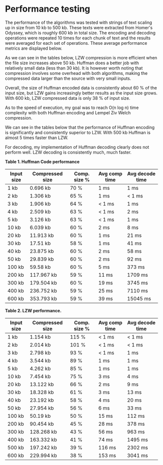 # Performance testing

The performance of the algorithms was tested with strings of text scaling up in size from 10 kb to 500 kb. These texts were extracted from Homer's Odyssey, which is roughly 600 kb in total size. The encoding and decoding operations were repeated 10 times for each chunk of text and the results were averaged for each set of operations. These average performance metrics are displayed below.

As we can see in the tables below, LZW compression is more efficient when the file size increases above 50 kb. Huffman does a better job with relatively small data (less than 30 kb). It is however worth noting that compression involves some overhead with both algorithms, making the compressed data larger than the source with very small inputs.

Overall, the size of Huffman encoded data is consistently about 60 % of the input size, but LZW gains increasingly better results as the input size grows. With 600 kb, LZW compressed data is only 38 % of input size. 

As to the speed of execution, my goal was to reach O(n log n) time complexity with both Huffman encoding and Lempel Ziv Welch compression. 

We can see in the tables below that the performance of Huffman encoding is significantly and consistently superior to LZW. With 500 kb Huffman is almost 5 times faster than LZW. 

For decoding, my implementation of Huffman decoding clearly does not perform well. LZW decoding is consistently much, much faster.

**Table 1. Huffman Code performance**


| Input size    | Compressed size       | Comp. size %  | Avg comp time | Avg decode time |
|---------------|-----------------------|---------------|---------------|-----------------|
| 1 kb          | 0.696 kb              | 70 %          | 1 ms          | 1 ms |
| 2 kb          | 1.306 kb              | 65 %          | 1 ms          | < 1 ms |
| 3 kb          | 1.906 kb              | 64 %          | < 1 ms        | 1 ms |
| 4 kb          | 2.509 kb              | 63 %          | < 1 ms        | 2 ms |
| 5 kb          | 3.126 kb              | 63 %          | < 1 ms        | 1 ms |
| 10 kb         | 6.039 kb              | 60 %          | 2 ms          | 8 ms |
| 20 kb         | 11.913 kb             | 60 %          | 1 ms          | 21 ms |
| 30 kb         | 17.51 kb              | 58 %          | 1 ms          | 41 ms |
| 40 kb         | 23.875 kb             | 60 %          | 2 ms          | 58 ms |
| 50 kb         | 29.839 kb             | 60 %          | 2 ms          | 92 ms |
| 100 kb        | 59.58 kb              | 60 %          | 5 ms          | 373 ms |
| 200 kb        | 117.967 kb            | 59 %          | 11 ms         | 1709 ms |
| 300 kb        | 179.504 kb            | 60 %          | 19 ms         | 3745 ms |
| 400 kb        | 236.752 kb            | 59 %          | 25 ms         | 7110 ms |
| 600 kb        | 353.793 kb            | 59 %          | 39 ms         | 15045 ms |

**Table 2. LZW performance.**


| Input size    | Compressed size       | Comp. size %  | Avg comp time | Avg decode time |
|---------------|-----------------------|---------------|---------------|-----------------|
| 1 kb          | 1.154 kb              | 115 %         | < 1 ms        | < 1 ms |
| 2 kb          | 2.014 kb              | 101 %         | < 1 ms        | < 1 ms |
| 3 kb          | 2.798 kb              | 93 %          | < 1 ms        | 1 ms |
| 4 kb          | 3.544 kb              | 89 %          | 1 ms          | 1 ms |
| 5 kb          | 4.262 kb              | 85 %          | 1 ms          | 1 ms |
| 10 kb         | 7.454 kb              | 75 %          | 3 ms          | 4 ms |
| 20 kb         | 13.122 kb             | 66 %          | 2 ms          | 9 ms |
| 30 kb         | 18.328 kb             | 61 %          | 3 ms          | 13 ms |
| 40 kb         | 23.192 kb             | 58 %          | 4 ms          | 20 ms |
| 50 kb         | 27.954 kb             | 56 %          | 6 ms          | 33 ms |
| 100 kb        | 50.19 kb              | 50 %          | 15 ms         | 112 ms |
| 200 kb        | 90.454 kb             | 45 %          | 28 ms         | 378 ms |
| 300 kb        | 128.268 kb            | 43 %          | 56 ms         | 963 ms |
| 400 kb        | 163.332 kb            | 41 %          | 74 ms         | 1495 ms |
| 500 kb        | 197.242 kb            | 39 %          | 116 ms        | 2302 ms |
| 600 kb        | 229.994 kb            | 38 %          | 153 ms        | 3041 ms |
